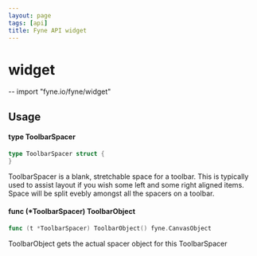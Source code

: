 ```yaml
---
layout: page
tags: [api]
title: Fyne API widget
---
```


# widget
--
    import "fyne.io/fyne/widget"

## Usage

#### type ToolbarSpacer

```go
type ToolbarSpacer struct {
}
```

ToolbarSpacer is a blank, stretchable space for a toolbar. This is typically
used to assist layout if you wish some left and some right aligned items. Space
will be split evebly amongst all the spacers on a toolbar.

#### func (*ToolbarSpacer) ToolbarObject

```go
func (t *ToolbarSpacer) ToolbarObject() fyne.CanvasObject
```
ToolbarObject gets the actual spacer object for this ToolbarSpacer
